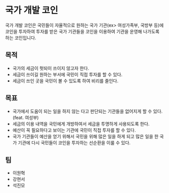 # 국가 개발 코인
국가 개발 코인은 국민들이 자율적으로 원하는 국가 기관(ex> 여성가족부, 국방부 등)에 코인을 투자하여 투자를 받은 국가 기관들을 코인을 이용하여 기관을 운영해 나가도록 하는 코인입니다.

## 목적
* 국가의 세금이 헛되이 쓰이지 않고자 한다.
* 세금이 쓰이길 원하는 부서에 국민이 직접 투자를 할 수 있다.
* 세금이 쓰인 곳을 국민이 볼 수 있도록 하여 비리를 줄인다.

## 목표
* 국가에서 도움이 되는 일을 하지 않는 다고 판단되는 기관들을 없어지게 할 수 있다. (feat. 여성부)
* 세금의 이용 내역을 국민에게 개방하여서 세금을 투명하게 사용되도록 한다.
* 예산이 꼭 필요하다고 보이는 기관에 국민이 직접 투자를 할 수 있다.
* 국가 기관들이 예산을 얻기 위해서 국민을 위해 많은 일을 하게 되고 많은 일을 한 국가 기관에 다시 국민들이 코인을 투자하는 선순환을 이룰 수 있다.

## 팀
* 이원혁
* 강현서
* 석진모

